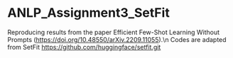 # ANLP_Assignment3_SetFit
Reproducing results from the paper Efficient Few-Shot Learning Without Prompts (https://doi.org/10.48550/arXiv.2209.11055).\n
Codes are adapted from SetFit https://github.com/huggingface/setfit.git
